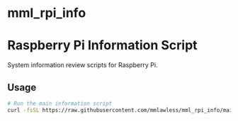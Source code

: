 # mml_rpi_info

# Raspberry Pi Information Script

System information review scripts for Raspberry Pi.

## Usage
```bash
# Run the main information script
curl -fsSL https://raw.githubusercontent.com/mmlawless/mml_rpi_info/main/mml_rpi_info.sh | bash
